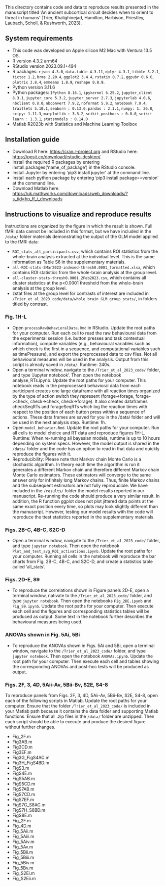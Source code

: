 This directory contains code and data to reproduce results presented in the manuscript titled ‘An ancient subcortical circuit decides when to orient to threat in humans’ (Trier, Khalighinejad, Hamilton, Harbison, Priestley, Laubach, Scholl, & Rushworth, 2023).

## System requirements
-	This code was developed on Apple silicon M2 Mac with Ventura 13.5 OS.
- R version 4.3.2 arm64
- RStudio version 2023.09.1+494
- R packages: `rjson 4.3.0`, `data.table 4.3.11`, `dplyr 4.3.1`, `tibble 3.2.1`, `tictoc 1.2`, `brms 2.20.4`, `ggplot2 3.4.4`, `rstatix 0.7.2`, `ggpubr 0.6.0`, `plotrix 3.8.4`, `emmeans 1.8.9`, `reshape 0.8.9`.
- Python version 3.11.6
- Python packages: `IPython 8.16.1`, `ipykernel 6.25.2`, `jupyter_client 8.3.1`, `jupyter_core 5.3.2`, `jupyter_server 2.7.3`, `jupyterlab 4.0.6`, `nbclient 0.8.0`, `nbconvert 7.9.2`, `nbformat 5.9.2`, `notebook 7.0.4`, `traitlets 5.10.1`, `seaborn : 0.13.0`, `pandas : 2.1.1`, `numpy: 1. 26.0`, `scipy: 1.11.3`, `matplotlib : 3.8.2`, `scikit_posthocs : 0.8.0`, `scikit-learn : 1.3.1`, `statsmodels : 0.14.0`
- Matlab R2023b with Statistics and Machine Learning Toolbox

## Installation guide
- Download R here: https://cran.r-project.org and RStudio here: https://posit.co/download/rstudio-desktop/. 
- Install the required R packages by entering install.packages(‘name_of_package’) in the RStudio console.
- Install Jupyter by entering ‘pip3 install jupyter’ at the command line.
- Install each python package by entering ‘pip3 install package==version’ at the command line.
- Download Matlab here: https://uk.mathworks.com/downloads/web_downloads/?s_tid=hp_ff_t_downloads

## Instructions to visualize and reproduce results
Instructions are organized by the figure in which the result is shown. Full fMRI data cannot be included in this format, but we have included in the `/data/` folder materials demonstrating the output of the GLM model applied to the fMRI data:
- `ROI_stats_all_participants.csv`, which contains ROI statistics from the whole-brain analysis extracted at the individual level. This is the same information as Table S6 in the supplementary materials.
- `all-ROI-stats-2Mar2023-indexed-thresh0.0001_formatted.xlsx`, which contains ROI statistics from the whole-brain analysis at the group level.
- `all-cluster-stats-thresh0.0001_2Feb2023.csv`, which contains all cluster statistics at the p<0.0001 threshold from the whole-brain analysis at the group level.
- zstat files at the group level for contrasts of interest are included in `/Trier_et_al_2023_code/data/whole_brain_GLM_group_stats/`, in folders titled by contrast.

### Fig. 1H-L
-	Open `processRawBehavioralData.Rmd` in RStudio. Update the root paths for your computer. Run each cell to read the raw behavioural data from the experimental session (i.e. button presses and task contextual information), compute variables (e.g., behavioural variables such as which check is the first in a sequence, and computational variables such as timePressure), and export the preprocessed data to csv files. Not all behavioural measures will be used in the analysis. Output from this script is already saved in `/data/`. Runtime: 240s.
-	Open a terminal window, navigate to the `/Trier_et_al_2023_code/` folder, and type ‘Jupyter notebook’. Then open the notebook analyse_RTs.ipynb. Update the root paths for your computer. This notebook reads in the preprocessed behavioral data from each participant creates one large dataframe with all reaction times organized by the type of action switch they represent (forage->forage, forage->check, check->check, check->forage). It also creates dataframes checkSeqRTs and forageSeqRTs which log the reaction times with respect to the position of each button press within a sequence of actions. These data frames are saved for you in the /data/ folder and will be used in the next analysis step. Runtime: 1h.
-	Open `model_behavior.Rmd`. Update the root paths for your computer. Run all cells to model choice and RT data and reproduce figures 1H-L. Runtime: When re-running all bayesian models, runtime is up to 10 hours depending on system specs. However, the model output is shared in the `/data/` folder and the code has an option to read in that data and quickly reproduce the figures with it.
-	Reproducibility: Please note that Markov chain Monte Carlo is a stochastic algorithm. In theory each time the algorithm is run it generates a different Markov chain and therefore different Markov chain Monte Carlo estimators. These estimators will converge to the same answer only for infinitely long Markov chains. Thus, finite Markov chains and the subsequent estimators are not fully reproducible. We have included in the `/results/` folder the model results reported in our manuscript. Re-running the code should produce a very similar result. In addition, the R function ggplot does not plot jittered data points at the same exact position every time, so plots may look slightly different than the manuscript. However, testing our model results with the code will reproduce the ttest statistics reported in the supplementary materials.

### Figs. 2B-C, 4B-C, S2C-D
-	Open a terminal window, navigate to the `/Trier_et_al_2023_code/` folder, and type `jupyter notebook`. Then open the notebook `Plot_and_test_avg_ROI_activations.ipynb`. Update the root paths for your computer. Running all cells in the notebook will reproduce the bar charts from Fig. 2B-C, 4B-C, and S2C-D, and create a statistics table called ‘all_stats’.

### Figs. 2D-E, S9
-	To reproduce the correlations shown in Figure panels 2D-E, open a terminal window, nativate to the `/Trier_et_al_2023_code/` folder, and type `jupyter notebook`. Then open the notebooks `Fig_2DE.ipynb` and `Fig_S9.ipynb`. Update the root paths for your computer. Then execute each cell and the figures and corresponding statistics tables will be produced as output. Some text in the notebook further describes the behavioural measures being used.

### ANOVAs shown in Fig. 5Ai, 5Bi
-	To reproduce the ANOVAs shown in Figs. 5Ai and 5Bi, open a terminal window, navigate to the `/Trier_et_al_2023_code/` folder, and type `jupyter notebook`. Then open the notebook `ANOVAs.ipynb`. Update the root path for your computer. Then execute each cell and tables showing the corresponding ANOVAs and post-hoc tests will be produced as output.

### Figs. 2F, 3, 4D, 5Aii-Av, 5Bii-Bv, S2E, S4-8
To reproduce panels from Figs. 2F, 3, 4D, 5Aii-Av, 5Bii-Bv, S2E, S4-8, open each of the following scripts in Matlab. Update the root paths for your computer. Ensure that the folder `/Trier_et_al_2023_code/` is included in your Matlab path because it contains the data folder and supporting Matlab functions. Ensure that all .zip files in the `/data/` folder are unzipped. Then each script should be able to execute and produce the desired figure without further changes.
- Fig_2F.m
- Fig3AB.m
- Fig3CD.m
- Fig3EF.m
- Fig3G_FigS4AC.m
- Fig3H_FigS4BD.m
- FigS3.m
- FigS4E.m
- FigS5AB.m
- FigS5CD.m
- FigS7AB.m
- FigS7CD.m
- FigS7EF.m
- FigS7G_S8AC.m
- FigS7H_S8BD.m
- FigS8E.m
- Fig_2F.m
- Fig_4D.m
- Fig_5Aii.m
- Fig_5Aiii.m
- Fig_5Aiv.m
- Fig_5Av.m
- Fig_5Bii.m
- Fig_5Biii.m
- Fig_5Biv.m
- Fig_5Bv.m
- Fig_S2Ei.m
- Fig_S2Eii.m
